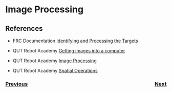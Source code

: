 # Image Processing

## References
- FRC Documentation [Identifying and Processing the Targets](https://docs.wpilib.org/en/stable/docs/software/vision-processing/introduction/identifying-and-processing-the-targets.html)

- QUT Robot Academy [Getting images into a computer](https://robotacademy.net.au/masterclass/getting-images-into-a-computer/)

- QUT Robot Academy [Image Processing](https://robotacademy.net.au/masterclass/image-processing/)

- QUT Robot Academy [Spatial Operations](https://robotacademy.net.au/masterclass/spatial-operators/)

<h3><span style="float:left">
<a href="imageFormation">Previous</a></span>
<span style="float:right">
<a href="featureExtraction">Next</a></span></h3>